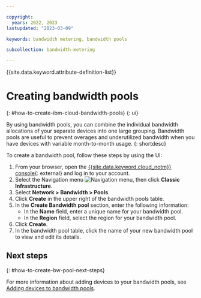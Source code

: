 ```yaml
---

copyright:
  years: 2022, 2023
lastupdated: "2023-03-09"

keywords: bandwidth metering, bandwidth pools

subcollection: bandwidth-metering

---
```


{{site.data.keyword.attribute-definition-list}}

# Creating bandwidth pools 
{: #how-to-create-ibm-cloud-bandwidth-pools}
{: ui}

By using bandwidth pools, you can combine the individual bandwidth allocations of your separate devices into one large grouping. Bandwidth pools are useful to prevent overages and underutilized bandwidth when you have devices with variable month-to-month usage. 
{: shortdesc}

To create a bandwidth pool, follow these steps by using the UI:

1. From your browser, open the [{{site.data.keyword.cloud_notm}} console](/login){: external} and log in to your account.
1. Select the Navigation menu ![Navigation menu](../icons/icon_hamburger.svg), then click **Classic Infrastructure**.
1. Select **Network > Bandwidth > Pools**.
1. Click **Create** in the upper right of the bandwidth pools table.  
1. In the **Create Bandwidth pool** section, enter the following information:
    - In the **Name** field, enter a unique name for your bandwidth pool.
    - In the **Region** field, select the region for your bandwidth pool.
1. Click **Create**.
1. In the bandwidth pool table, click the name of your new bandwidth pool to view and edit its details. 

## Next steps 
{: #how-to-create-bw-pool-next-steps}

For more information about adding devices to your bandwidth pools, see [Adding devices to bandwidth pools](/docs/bandwidth-services?topic=bandwidth-services-how-to-add-devices-to-ibm-cloud-bandwidth-pools).
